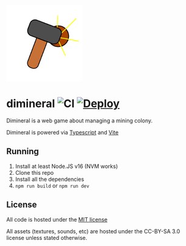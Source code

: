 <img src="./public/textures/logo.svg" width="200">

# dimineral ![CI](https://github.com/Just-a-Unity-Dev/dimineral/workflows/Content%20Integration/badge.svg) [![Deploy](https://github.com/Just-a-Unity-Dev/dimineral/actions/workflows/deploy.yml/badge.svg)](https://github.com/Just-a-Unity-Dev/dimineral/actions/workflows/deploy.yml)

Dimineral is a web game about managing a mining colony.

Dimineral is powered via [Typescript](https://typescriptlang.org) and [Vite](https://vitejs.dev)

## Running

1. Install at least Node.JS v16 (NVM works)
2. Clone this repo
3. Install all the dependencies
4. `npm run build` or `npm run dev`

## License

All code is hosted under the [MIT license](https://opensource.org/licenses/MIT)

All assets (textures, sounds, etc) are hosted under the CC-BY-SA 3.0 license unless stated otherwise.
